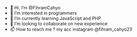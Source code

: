 - 👋 Hi, I’m @FihramCahyo
- 👀 I’m interested in programmers
- 🌱 I’m currently learning JavaScript and PHP
- 💞️ I’m looking to collaborate on new experience
- 📫 How to reach me ? my acc instagram @fihram_cahyo23

<!---
FihramCahyo/FihramCahyo is a ✨ special ✨ repository because its `README.md` (this file) appears on your GitHub profile.
You can click the Preview link to take a look at your changes.
--->
